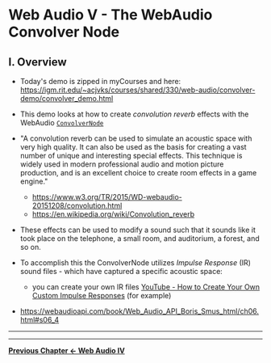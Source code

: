 # Web Audio V - The WebAudio Convolver Node

## I. Overview
- Today's demo is zipped in myCourses and here: https://igm.rit.edu/~acjvks/courses/shared/330/web-audio/convolver-demo/convolver_demo.html
- This demo looks at how to create *convolution reverb* effects with the WebAudio [`ConvolverNode`](https://developer.mozilla.org/en-US/docs/Web/API/ConvolverNode)
- "A convolution reverb can be used to simulate an acoustic space with very high quality. It can also be used as the basis for creating a vast number of unique and interesting special effects. This technique is widely used in modern professional audio and motion picture production, and is an excellent choice to create room effects in a game engine."
  -  https://www.w3.org/TR/2015/WD-webaudio-20151208/convolution.html 
  - https://en.wikipedia.org/wiki/Convolution_reverb
- These effects can be used to modify a sound such that it sounds like it took place on the telephone, a small room, and auditorium, a forest, and so on.
- To accomplish this the ConvolverNode utilizes *Impulse Response* (IR) sound files - which have captured a specific acoustic space:
  - you can create your own IR files [YouTube - How to Create Your Own Custom Impulse Responses](https://www.youtube.com/watch?v=g-mG2H4fvGg)
(for example)

- https://webaudioapi.com/book/Web_Audio_API_Boris_Smus_html/ch06.html#s06_4

<hr><hr>

**[Previous Chapter <- Web Audio IV](demo-web-audio-4.md)**
